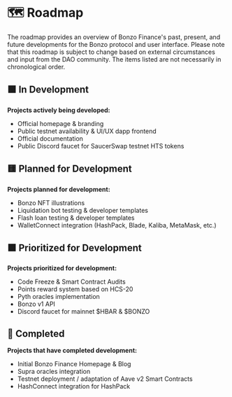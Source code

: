 # 🗺️ Roadmap

The roadmap provides an overview of Bonzo Finance's past, present, and future developments for the Bonzo protocol and user interface. Please note that this roadmap is subject to change based on external circumstances and input from the DAO community. The items listed are not necessarily in chronological order.

## 🟩 In Development

**Projects actively being developed:**

* Official homepage & branding
* Public testnet availability & UI/UX dapp frontend
* Official documentation
* Public Discord faucet for SaucerSwap testnet HTS tokens

## 🟨 Planned for Development

**Projects planned for development:**

* Bonzo NFT illustrations
* Liquidation bot testing & developer templates&#x20;
* Flash loan testing & developer templates
* WalletConnect integration (HashPack, Blade, Kaliba, MetaMask, etc.)

## 🟧 Prioritized for Development

**Projects prioritized for development:**

* Code Freeze & Smart Contract Audits
* Points reward system based on HCS-20
* Pyth oracles implementation
* Bonzo v1 API
* Discord faucet for mainnet $HBAR & $BONZO

## 🏁 Completed

**Projects that have completed development:**

* Initial Bonzo Finance Homepage & Blog
* Supra oracles integration
* Testnet deployment / adaptation of Aave v2 Smart Contracts
* HashConnect integration for HashPack
